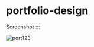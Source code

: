 # portfolio-design
Screenshot ::: 

![port123](https://user-images.githubusercontent.com/58092596/103593394-05bb1480-4ef6-11eb-83e6-6e776323a7a3.png)
